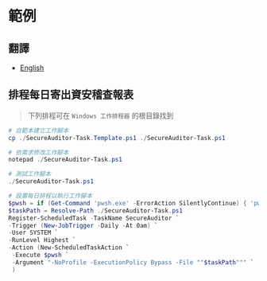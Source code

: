 # 範例

## 翻譯

- [English](./README.md)

## 排程每日寄出資安稽查報表

> 下列排程可在 `Windows 工作排程器` 的根目錄找到

```powershell
# 自範本建立工作腳本
cp ./SecureAuditor-Task.Template.ps1 ./SecureAuditor-Task.ps1

# 依需求修改工作腳本
notepad ./SecureAuditor-Task.ps1

# 測試工作腳本
./SecureAuditor-Task.ps1

# 設置每日排程以執行工作腳本
$pwsh = if (Get-Command 'pwsh.exe' -ErrorAction SilentlyContinue) { 'pwsh.exe' } else { 'powershell.exe' }
$taskPath = Resolve-Path ./SecureAuditor-Task.ps1
Register-ScheduledTask -TaskName SecureAuditor `
-Trigger (New-JobTrigger -Daily -At 0am) `
-User SYSTEM `
-RunLevel Highest `
-Action (New-ScheduledTaskAction `
 -Execute $pwsh `
 -Argument "-NoProfile -ExecutionPolicy Bypass -File ""$taskPath""" `
 )
```
